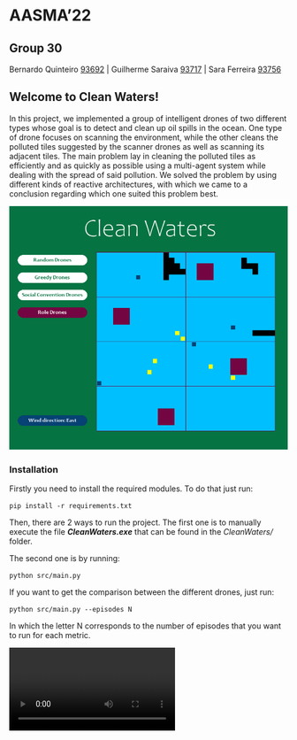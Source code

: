 # AASMA’22

## Group 30

Bernardo Quinteiro [93692](bernardo.quinteiro@tecnico.ulisboa.pt) | 
Guilherme Saraiva [93717](guilherme.a.saraiva@tecnico.ulisboa.pt) | 
Sara Ferreira [93756](sara.c.ferreira@tecnico.ulisboa.pt)

## Welcome to Clean Waters!

In this project, we implemented a group of intelligent drones of
two different types whose goal is to detect and clean up oil spills in
the ocean. One type of drone focuses on scanning the environment,
while the other cleans the polluted tiles suggested by the scanner
drones as well as scanning its adjacent tiles. The main problem lay
in cleaning the polluted tiles as efficiently and as quickly as possible
using a multi-agent system while dealing with the spread of said
pollution. We solved the problem by using different kinds of reactive
architectures, with which we came to a conclusion regarding which
one suited this problem best.

![Screenshot](assets/board.png)

### Installation

Firstly you need to install the required modules. To do that just run:
```shell
pip install -r requirements.txt
```

Then, there are 2 ways to run the project. The first one is to manually execute the file 
**_CleanWaters.exe_** that can be found in the _CleanWaters/_ folder.

The second one is by running:
```shell
python src/main.py
```

If you want to get the comparison between the different drones, just run:
```shell
python src/main.py --episodes N
```
In which the letter N corresponds to the number of episodes that you want to run for each metric.

<video src="assets/CleanWatersDemo.mp4"></video>